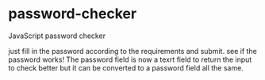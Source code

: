 # password-checker
JavaScript password checker

just fill in the password according to the requirements and submit. see if the password works! The password field is now a texrt field to return the input to check better but it can be converted to a password field all the same.
